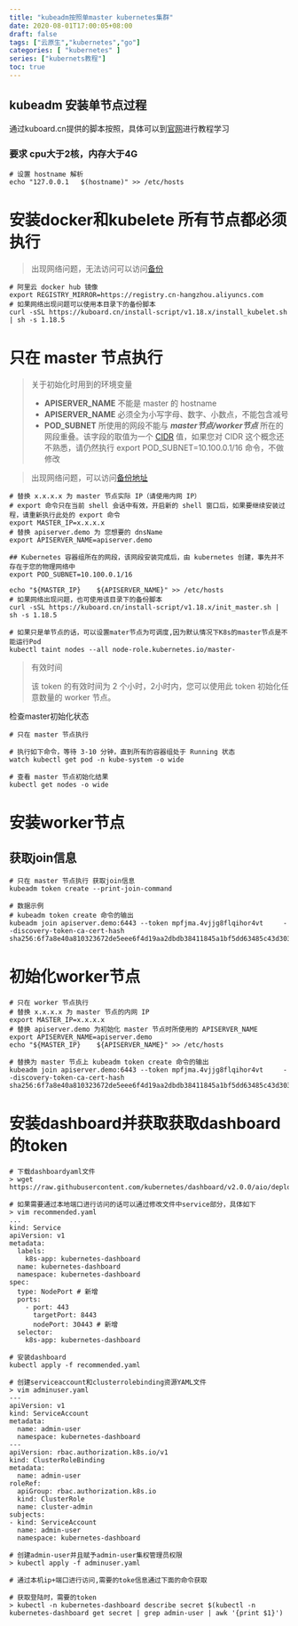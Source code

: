 ```yaml
---
title: "kubeadm按照单master kubernetes集群"
date: 2020-08-01T17:00:05+08:00
draft: false
tags: ["云原生","kubernetes","go"]
categories: [ "kubernetes" ]
series: ["kubernets教程"]
toc: true
---
```


## kubeadm 安装单节点过程

通过kuboard.cn提供的脚本按照，具体可以到[官网](https://kuboard.cn)进行教程学习

### 要求 cpu大于2核，内存大于4G

```shell
# 设置 hostname 解析
echo "127.0.0.1   $(hostname)" >> /etc/hosts
```

# 安装docker和kubelete 所有节点都必须执行

> 出现网络问题，无法访问可以访问[备份](/kubernetes/install_kubelet.sh)

``` shell
# 阿里云 docker hub 镜像
export REGISTRY_MIRROR=https://registry.cn-hangzhou.aliyuncs.com
# 如果网络出现问题可以使用本目录下的备份脚本
curl -sSL https://kuboard.cn/install-script/v1.18.x/install_kubelet.sh | sh -s 1.18.5
```

# 只在 master 节点执行



> 关于初始化时用到的环境变量
>
>- **APISERVER_NAME** 不能是 master 的 hostname
>- **APISERVER_NAME** 必须全为小写字母、数字、小数点，不能包含减号
>- **POD_SUBNET** 所使用的网段不能与 ***master节点/worker节点*** 所在的网段重叠。该字段的取值为一个 [CIDR](https://www.kuboard.cn/glossary/cidr.html) 值，如果您对 CIDR 这个概念还不熟悉，请仍然执行 export POD_SUBNET=10.100.0.1/16 命令，不做修改


> 出现网络问题，可以访问[备份地址](/kubernetes/init_master.sh)
```shell
# 替换 x.x.x.x 为 master 节点实际 IP（请使用内网 IP）
# export 命令只在当前 shell 会话中有效，开启新的 shell 窗口后，如果要继续安装过程，请重新执行此处的 export 命令
export MASTER_IP=x.x.x.x
# 替换 apiserver.demo 为 您想要的 dnsName
export APISERVER_NAME=apiserver.demo

## Kubernetes 容器组所在的网段，该网段安装完成后，由 kubernetes 创建，事先并不存在于您的物理网络中
export POD_SUBNET=10.100.0.1/16

echo "${MASTER_IP}    ${APISERVER_NAME}" >> /etc/hosts
# 如果网络出现问题，也可使用该目录下的备份脚本
curl -sSL https://kuboard.cn/install-script/v1.18.x/init_master.sh | sh -s 1.18.5

# 如果只是单节点的话，可以设置mater节点为可调度,因为默认情况下K8s的master节点是不能运行Pod
kubectl taint nodes --all node-role.kubernetes.io/master-
```
> 有效时间
>
> 该 token 的有效时间为 2 个小时，2小时内，您可以使用此 token 初始化任意数量的 worker 节点。

检查master初始化状态
```shell
# 只在 master 节点执行

# 执行如下命令，等待 3-10 分钟，直到所有的容器组处于 Running 状态
watch kubectl get pod -n kube-system -o wide

# 查看 master 节点初始化结果
kubectl get nodes -o wide
```

# 安装worker节点

## 获取join信息
```shell
# 只在 master 节点执行 获取join信息
kubeadm token create --print-join-command

# 数据示例
# kubeadm token create 命令的输出
kubeadm join apiserver.demo:6443 --token mpfjma.4vjjg8flqihor4vt     --discovery-token-ca-cert-hash sha256:6f7a8e40a810323672de5eee6f4d19aa2dbdb38411845a1bf5dd63485c43d303
```
# 初始化worker节点
```shell
# 只在 worker 节点执行
# 替换 x.x.x.x 为 master 节点的内网 IP
export MASTER_IP=x.x.x.x
# 替换 apiserver.demo 为初始化 master 节点时所使用的 APISERVER_NAME
export APISERVER_NAME=apiserver.demo
echo "${MASTER_IP}    ${APISERVER_NAME}" >> /etc/hosts

# 替换为 master 节点上 kubeadm token create 命令的输出
kubeadm join apiserver.demo:6443 --token mpfjma.4vjjg8flqihor4vt     --discovery-token-ca-cert-hash sha256:6f7a8e40a810323672de5eee6f4d19aa2dbdb38411845a1bf5dd63485c43d303

```

# 安装dashboard并获取获取dashboard 的token
```shell
# 下载dashboardyaml文件
> wget https://raw.githubusercontent.com/kubernetes/dashboard/v2.0.0/aio/deploy/recommended.yaml

# 如果需要通过本地端口进行访问的话可以通过修改文件中service部分，具体如下
> vim recommended.yaml 
...
kind: Service
apiVersion: v1
metadata:
  labels:
    k8s-app: kubernetes-dashboard
  name: kubernetes-dashboard
  namespace: kubernetes-dashboard
spec:
  type: NodePort # 新增
  ports:
    - port: 443
      targetPort: 8443
      nodePort: 30443 # 新增
  selector:
    k8s-app: kubernetes-dashboard

# 安装dashboard
kubectl apply -f recommended.yaml

# 创建serviceaccount和clusterrolebinding资源YAML文件
> vim adminuser.yaml
---
apiVersion: v1
kind: ServiceAccount
metadata:
  name: admin-user
  namespace: kubernetes-dashboard
---
apiVersion: rbac.authorization.k8s.io/v1
kind: ClusterRoleBinding
metadata:
  name: admin-user
roleRef:
  apiGroup: rbac.authorization.k8s.io
  kind: ClusterRole
  name: cluster-admin
subjects:
- kind: ServiceAccount
  name: admin-user
  namespace: kubernetes-dashboard

# 创建admin-user并且赋予admin-user集权管理员权限
> kubectl apply -f adminuser.yaml

# 通过本机ip+端口进行访问,需要的toke信息通过下面的命令获取

# 获取登陆时，需要的token
> kubectl -n kubernetes-dashboard describe secret $(kubectl -n kubernetes-dashboard get secret | grep admin-user | awk '{print $1}')
```